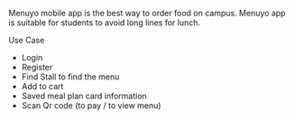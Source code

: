 Menuyo mobile app is the best way to order food on campus.
Menuyo app is suitable for students to avoid long lines for lunch. 

Use Case
- Login
- Register
- Find Stall to find the menu 
- Add to cart
- Saved meal plan card information
- Scan Qr code (to pay / to view menu)
